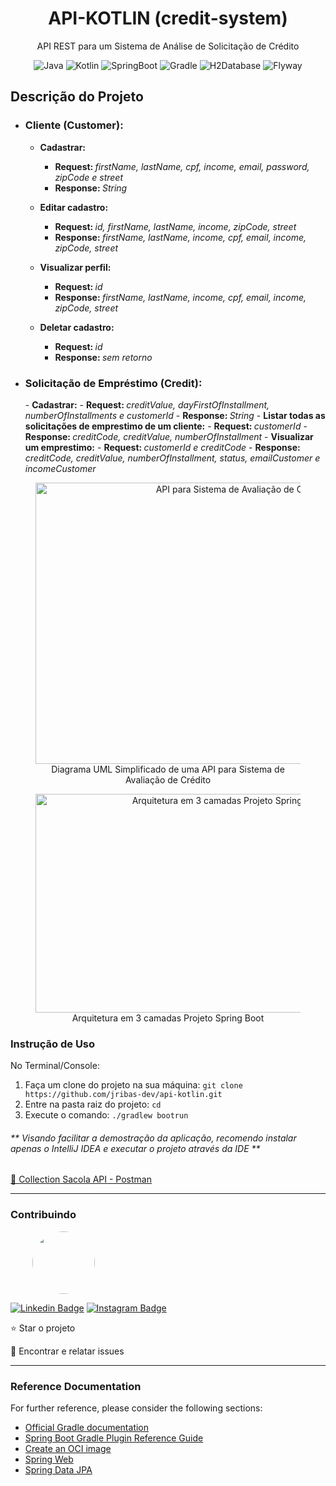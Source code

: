 <h1 style="text-align: center">API-KOTLIN (credit-system)</h1>

<p style="text-align: center">API REST para um Sistema de Análise de Solicitação de Crédito</p>

<div style="text-align: center">

![Java](https://img.shields.io/badge/Java-v17-blue.svg "Java")
![Kotlin](https://img.shields.io/badge/Kotlin-v1.7.22-purple.svg "Kotlin")
![SpringBoot](https://img.shields.io/badge/Spring%20Boot-v3.1.0-brightgreen.svg "Spring")
![Gradle](https://img.shields.io/badge/Gradle-v7.6.1-lightgreen.svg "Gradle")
![H2Database](https://img.shields.io/badge/H2-v2.1.214-darkblue.svg "H2 Database")
![Flyway](https://img.shields.io/badge/Flyway-v9.19.1-red.svg "Flyway")

</div>

## Descrição do Projeto

- <h3>Cliente (Customer):</h3>

  - <strong>Cadastrar:</strong>
    - <strong>Request: </strong><em>firstName, lastName, cpf, income, email, password, zipCode e street</em>
    - <strong>Response: </strong><em>String</em>

  - <strong>Editar cadastro:</strong>
    - <strong>Request: </strong><em>id, firstName, lastName, income, zipCode, street</em>
    - <strong>Response: </strong><em>firstName, lastName, income, cpf, email, income, zipCode, street</em>

  - <strong>Visualizar perfil:</strong>
    - <strong>Request: </strong> <em>id</em>
    - <strong>Response: </strong><em>firstName, lastName, income, cpf, email, income, zipCode, street</em>

  - <strong>Deletar cadastro:</strong>
    - <strong>Request: </strong><em>id</em>
    - <strong>Response: </strong><em>sem retorno</em>

- <h3>Solicitação de Empréstimo (Credit):</h3>
  - <strong>Cadastrar:</strong>
    - <strong>Request: </strong><em>creditValue, dayFirstOfInstallment, numberOfInstallments e customerId</em>
    - <strong>Response: </strong><em>String</em>
  - <strong>Listar todas as solicitações de emprestimo de um cliente:</strong>
    - <strong>Request: </strong><em>customerId</em>
    - <strong>Response: </strong><em>creditCode, creditValue, numberOfInstallment</em>
  - <strong>Visualizar um emprestimo:</strong>
    - <strong>Request: </strong><em>customerId e creditCode</em>
    - <strong>Response: </strong><em>creditCode, creditValue, numberOfInstallment, status, emailCustomer e incomeCustomer</em>

<figure>
<p style="text-align: center">
  <img src="https://i.imgur.com/7phya16.png" height="450" width="650" alt="API para Sistema de Avaliação de Créditos"/><br>
  Diagrama UML Simplificado de uma API para Sistema de Avaliação de Crédito
</p>
</figure>
<figure>
<p style="text-align: center">
  <img src="https://i.imgur.com/1Ea5PH3.png" height="350" width="600" alt="Arquitetura em 3 camadas Projeto Spring Boot"/><br>
  Arquitetura em 3 camadas Projeto Spring Boot
</p>
</figure>

<h3>Instrução de Uso</h3>
<p>No Terminal/Console:</p>
<ol>
	<li>Faça um clone do projeto na sua máquina: <code>git clone https://github.com/jribas-dev/api-kotlin.git</code></li>
	<li>Entre na pasta raiz do projeto: <code>cd </code></li> 
	<li>Execute o comando: <code>./gradlew bootrun</code></li>
</ol>

<h6>** Visando facilitar a demostração da aplicação, recomendo instalar apenas o IntelliJ IDEA e executar o projeto através da IDE **</h6>

<a href="https://drive.google.com/file/d/1wxwioDHS1sKFPq4G7b24tVZb-XMnoj-l/view?usp=share_link">🚀 Collection Sacola API - Postman</a>

---

### Contribuindo

<img style="border-radius: 50%; margin-left: 35px;" src="https://avatars.githubusercontent.com/u/105611273?v=4" width="100px;" alt=""/></img>

[![Linkedin Badge](https://img.shields.io/badge/-Joao%20Ribas-blue?style=flat-square&logo=Linkedin&logoColor=white&link=https://www.linkedin.com/in/jribas-dev/)](https://www.linkedin.com/in/jribas-dev/)
[![Instagram Badge](https://img.shields.io/badge/-Instagram-c14438?style=flat-square&logo=Instagram&logoColor=white&link=https://www.instagram.com/joao.ribas.real/)](https://www.instagram.com/joao.ribas.real/)

⭐ Star o projeto

🐛 Encontrar e relatar issues

---

### Reference Documentation

For further reference, please consider the following sections:

* [Official Gradle documentation](https://docs.gradle.org)
* [Spring Boot Gradle Plugin Reference Guide](https://docs.spring.io/spring-boot/docs/3.1.0/gradle-plugin/reference/html/)
* [Create an OCI image](https://docs.spring.io/spring-boot/docs/3.1.0/gradle-plugin/reference/html/#build-image)
* [Spring Web](https://docs.spring.io/spring-boot/docs/3.1.0/reference/htmlsingle/#web)
* [Spring Data JPA](https://docs.spring.io/spring-boot/docs/3.1.0/reference/htmlsingle/#data.sql.jpa-and-spring-data)

